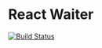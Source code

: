 # React Waiter

[![Build Status](https://travis-ci.org/billyxs/react-waiter.svg?branch=master)](https://travis-ci.org/billyxs/react-waiter)


